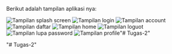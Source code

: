 Berikut adalah tampilan aplikasi nya:

![Tampilan splash screen](assets/tampilan/spashscreen.jpg)
![Tampilan login](assets/tampilan/login.jpg)
![Tampilan account](assets/tampilan/account.jpg)
![Tampilan daftar](assets/tampilan/daftar.jpg)
![Tampilan home](assets/tampilan/home.jpg)
![Tampilan loguot](assets/tampilan/loguot.jpg)
![Tampilan lupa password](assets/tampilan/lupapassword.jpg)
![Tampilan profile](assets/tampilan/profile.jpg)"# Tugas-2" 
 

"# Tugas-2" 
